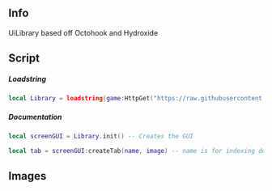 ## Info
UiLibrary based off Octohook and Hydroxide

## Script
##### Loadstring
```Lua
local Library = loadstring(game:HttpGet("https://raw.githubusercontent.com/DiabloPro/UiLibrary/main/Main.lua"))()
```

##### Documentation
```Lua
local screenGUI = Library.init() -- Creates the GUI

local tab = screenGUI:createTab(name, image) -- name is for indexing don't repeat it or it'll error
```

## Images
